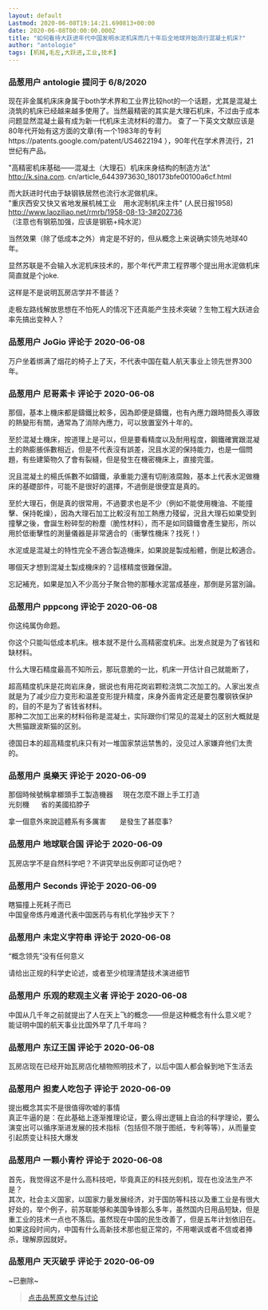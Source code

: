 ```yaml
---
layout: default
Lastmod: 2020-06-08T19:14:21.690813+00:00
date: 2020-06-08T00:00:00.000Z
title: "如何看待大跃进年代中国发明水泥机床而几十年后全地球开始流行混凝土机床?"
author: "antologie"
tags: [机械,毛左,大跃进,工业,技术]
---
```



### 品葱用户 **antologie** 提问于 6/8/2020
    
现在非金属机床床身属于both学术界和工业界比较hot的一个话题，尤其是混凝土浇筑的机床已经越来越多使用了。当然最精密的其实是大理石机床，不过由于成本问题显然混凝土最有成为新一代机床主流材料的潜力。 查了一下英文文献应该是80年代开始有这方面的文章(有一个1983年的专利https://patents.google.com/patent/US4622194 ），90年代在学术界流行，21世纪有产品。  
  
"高精密机床基础——混凝土（大理石）机床床身结构的制造方法"  
http://k.sina.com. cn/article\_6443973630\_180173bfe00100a6cf.html  
  
而大跃进时代由于缺钢铁居然也流行水泥做机床。  
"重庆西安又快又省地发展机械工业　用水泥制机床主件" (人民日报1958)  
http://www.laoziliao.net/rmrb/1958-08-13-3#202736  
（注意也有钢筋加强，应该是钢筋+纯水泥）  
  
当然效果（除了低成本之外）肯定是不好的，但从概念上来说确实领先地球40年。  
  
显然苏联是不会输入水泥机床技术的，那个年代严肃工程界哪个提出用水泥做机床简直就是个joke.  
  
这样是不是说明瓦房店学并不普适？  
  
走极左路线解放思想在不怕死人的情况下还真能产生技术突破？生物工程大跃进会率先搞出变种人？
    
                

### 品葱用户 **JoGio** 评论于 2020-06-08
        
万户坐着绑满了烟花的椅子上了天，不代表中国在载人航天事业上领先世界300年。
        
                

### 品葱用户 **尼哥素卡** 评论于 2020-06-08
        
那個，基本上機床都是鑄鐵比較多，因為即便是鑄鐵，也有內應力跟時間長久導致的熱變形有關，通常為了消除內應力，可以放置室外十年的。  
  
至於混凝土機床，按道理上是可以，但是要看精度以及耐用程度，鋼鐵確實跟混凝土的熱膨脹係數相近，但是不代表沒有誤差，況且水泥的保持能力，也是一個問題，有些建築物久了會有裂縫，但是發生在機密機床上，直接完蛋。  
  
況且混凝土的楊氏係數不如鑄鐵，承重能力還有切削液腐蝕，基本上代表水泥做機床的基礎部件，可能不是很好的選擇，不過倒是很便宜是真的。  
  
至於大理石，倒是真的很常用，不過要求也是不少（例如不能使用機油、不能撞擊、保持乾燥），因為大理石加工比較沒有加工熱應力殘留，況且大理石如果受到撞擊之後，會誕生粉碎型的粉塵（脆性材料），而不是如同鑄鐵會產生變形，所以用於低衝擊性的測量儀器是非常適合的（衝擊性機床？找死！）  
  
水泥或是混凝土的特性完全不適合製造機床，如果說是製成船體，倒是比較適合。  
  
哪個天才想到混凝土製成機床的？這樣精度很難保證。  
  
忘記補充，如果是加入不少高分子聚合物的那種水泥當成基座，那倒是另當別論。
        
                

### 品葱用户 **pppcong** 评论于 2020-06-08
        
你这纯属伪命题。  
  
你这个只能叫低成本机床。根本就不是什么高精密度机床。出发点就是为了省钱和缺材料。  
  
什么大理石精度最高不知所云，那玩意脆的一比，机床一开估计自己就能断了，  
  
超高精度机床是花岗岩床身，据说也有用花岗岩颗粒浇筑二次加工的。人家出发点就是为了减少应力变形和温差变形提升精度，床身外面肯定还是要包覆钢铁保护的，目的不是为了省钱省材料。  
那种二次加工出来的材料俗称是混凝土，实际跟你们常见的混凝土的区别大概就是大熊猫跟波斯猫的区别。  
  
  
  
德国日本的超高精度机床只有对一堆国家禁运禁售的，没见过人家嫌弃他们太贵的。
        
                

### 品葱用户 **吳樂天** 评论于 2020-06-09
        
那個時候號稱拿榔頭手工製造機器     現在怎麼不跟上手工打造  
光刻機      省的美國掐脖子  
  
拿一個意外來說這體系有多厲害       是發生了甚麼事?
        
                

### 品葱用户 **地球联合国** 评论于 2020-06-09
        
瓦房店学不是自然科学吧？不讲究举出反例即可证伪吧？
        
                

### 品葱用户 **Seconds** 评论于 2020-06-09
        
瞎猫撞上死耗子而已  
中国皇帝炼丹难道代表中国医药与有机化学独步天下？
        
                

### 品葱用户 **未定义字符串** 评论于 2020-06-08
        
“概念领先”没有任何意义  
  
请给出正规的科学史论述，或者至少梳理清楚技术演进细节
        
                

### 品葱用户 **乐观的悲观主义者** 评论于 2020-06-08
        
中国从几千年之前就提出了人在天上飞的概念——但是这种概念有什么意义呢？ 能证明中国的航天事业比国外早了几千年吗？
        
                

### 品葱用户 **东辽王国** 评论于 2020-06-08
        
瓦房店现在已经开始瓦房店化植物照明技术了，以后中国人都会躲到地下生活去
        
                

### 品葱用户 **担麦人吃包子** 评论于 2020-06-09
        
提出概念其实不是很值得吹嘘的事情  
真正牛逼的是：在此基础上逐渐推理论证，要么得出逻辑上自洽的科学理论，要么演变出可以循序渐进发展的技术指标（包括但不限于图纸，专利等等），从而量变引起质变让科技大爆发
        
                

### 品葱用户 **一颗小青柠** 评论于 2020-06-08
        
首先，我觉得这不是什么高科技吧，毕竟真正的科技光刻机，现在也没法生产不是？  
其次，社会主义国家，以国家力量发展经济，对于国防等科技以及重工业是有很大好处的，举个例子，前苏联能够和美国争锋那么多年，虽然国内日用品短缺，但是重工业的技术一点也不落后。虽然现在中国的民生改善了，但是五年计划依旧在。如果这段时间内，中国有什么高新技术那也挺正常的，不用嘲讽或者不信或者捧杀，理解原因就好。
        
                

### 品葱用户 **天灭破乎** 评论于 2020-06-09
        
~已删除~
        
                





> [点击品葱原文参与讨论](https://pincong.rocks/question/26956)

